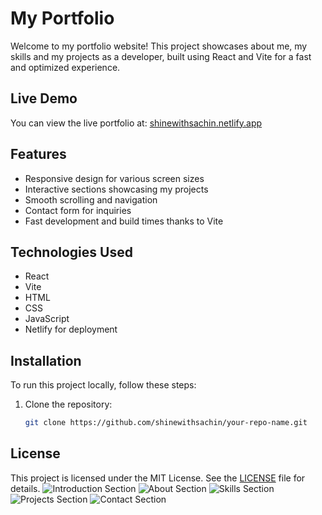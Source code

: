 # My Portfolio

Welcome to my portfolio website! This project showcases about me, my skills and my projects as a developer, built using React and Vite for a fast and optimized experience.

## Live Demo

You can view the live portfolio at: [shinewithsachin.netlify.app](https://shinewithsachin.netlify.app/)

## Features

- Responsive design for various screen sizes
- Interactive sections showcasing my projects
- Smooth scrolling and navigation
- Contact form for inquiries
- Fast development and build times thanks to Vite

## Technologies Used

- React
- Vite
- HTML
- CSS
- JavaScript
- Netlify for deployment

## Installation

To run this project locally, follow these steps:

1. Clone the repository:
   ```bash
   git clone https://github.com/shinewithsachin/your-repo-name.git


## License
This project is licensed under the MIT License. See the [LICENSE](LICENSE) file for details.
![Introduction Section](https://github.com/user-attachments/assets/3829263f-541b-4e1b-9034-2757c1389eb6)
![About Section](https://github.com/user-attachments/assets/d8812ea5-0df3-440b-91d0-a58729721adc)
![Skills Section](https://github.com/user-attachments/assets/10d65359-f1dc-4c3f-931f-6e12ae6fde92)
![Projects Section](https://github.com/user-attachments/assets/c50001a9-40af-4968-8034-259083a83d50)
![Contact Section](https://github.com/user-attachments/assets/3e8ffaf6-333d-41c2-8e1c-e2df5513e039)

